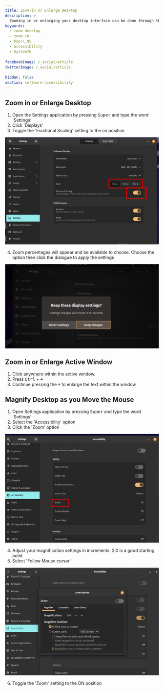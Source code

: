 ```yaml
---
title: Zoom-in or Enlarge Desktop
description: >
  Zooming in or enlarging your desktop interface can be done through the Settings panel.
keywords:
  - zoom desktop
  - zoom in
  - Pop!\_OS
  - accessibility
  - System76

facebookImage: /_social/article
twitterImage: /_social/article

hidden: false
section: software-accessibility
---
```


## Zoom in or Enlarge Desktop

1. Open the Settings application by pressing <kbd>Super</kbd> and type the word 'Settings'
2. Click 'Displays'
3. Toggle the 'Fractional Scaling' setting to the on position

![Pop OS Display Settings with Fractional scaling highlighted](/static/images/settingsdisplayshighlighted.png)

4. Zoom percentages will appear and be available to choose. Choose the option then click the dialogue to apply the settings

![Keep Settings Option](static/images/settings150percent.png)

## Zoom in or Enlarge Active Window

1. Click anywhere within the active window.
2. Press <kbd>Ctrl</kbd> + <kbd>+</kbd>
3. Continue pressing the <kbd>+</kbd> to enlarge the text within the window

## Magnify Desktop as you Move the Mouse

1. Open Settings application by pressing <kbd>Super</kbd> and type the word 'Settings'
2. Select the 'Accessibility' option
3. Click the 'Zoom' option

![Pop OS Accessibility Settings Zoom option](static/images/accessibilityzoom.png)

4. Adjust your magnification settings in increments. 2.0 is a good starting point
5. Select 'Follow Mouse cursor'

![Pop OS Accessibility Settings Zoom options](static/images/accessibilityzoomsettings.png)

6. Toggle the 'Zoom' setting to the ON position
